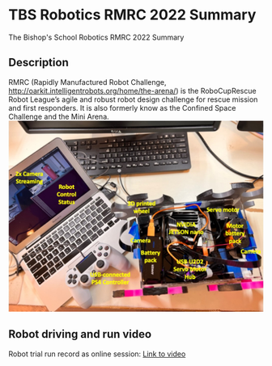 # TBS Robotics RMRC 2022 Summary
The Bishop's School Robotics RMRC 2022 Summary
## Description
RMRC (Rapidly Manufactured Robot Challenge, http://oarkit.intelligentrobots.org/home/the-arena/) is the RoboCupRescue Robot League’s agile and robust robot design challenge for rescue mission and first responders. It is also formerly know as the Confined Space Challenge and the Mini Arena.
![RMRC robot photo](https://github.com/Cinderpe1t/TBS_Robotics_RMRC_2022_Summary/blob/main/RMRC_robot_system.jpeg)
## Robot driving and run video
Robot trial run record as online session:
[Link to video](https://drive.google.com/file/d/18O_THjSodmW0iIljqGmkhlAPrGnNhIhx/preview)
